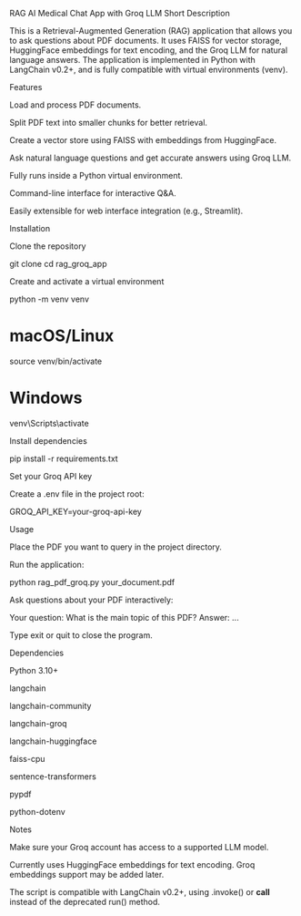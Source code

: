 RAG AI Medical Chat App with Groq LLM
Short Description

This is a Retrieval-Augmented Generation (RAG) application that allows you to ask questions about PDF documents. It uses FAISS for vector storage, HuggingFace embeddings for text encoding, and the Groq LLM for natural language answers. The application is implemented in Python with LangChain v0.2+, and is fully compatible with virtual environments (venv).

Features

Load and process PDF documents.

Split PDF text into smaller chunks for better retrieval.

Create a vector store using FAISS with embeddings from HuggingFace.

Ask natural language questions and get accurate answers using Groq LLM.

Fully runs inside a Python virtual environment.

Command-line interface for interactive Q&A.

Easily extensible for web interface integration (e.g., Streamlit).

Installation

Clone the repository

git clone <your-repo-url>
cd rag_groq_app


Create and activate a virtual environment

python -m venv venv
# macOS/Linux
source venv/bin/activate
# Windows
venv\Scripts\activate


Install dependencies

pip install -r requirements.txt


Set your Groq API key

Create a .env file in the project root:

GROQ_API_KEY=your-groq-api-key

Usage

Place the PDF you want to query in the project directory.

Run the application:

python rag_pdf_groq.py your_document.pdf


Ask questions about your PDF interactively:

Your question: What is the main topic of this PDF?
Answer: ...


Type exit or quit to close the program.

Dependencies

Python 3.10+

langchain

langchain-community

langchain-groq

langchain-huggingface

faiss-cpu

sentence-transformers

pypdf

python-dotenv

Notes

Make sure your Groq account has access to a supported LLM model.

Currently uses HuggingFace embeddings for text encoding. Groq embeddings support may be added later.

The script is compatible with LangChain v0.2+, using .invoke() or __call__ instead of the deprecated run() method.
